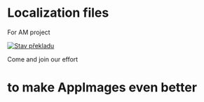 # Localization files
For AM project

[![Stav překladu](https://hosted.weblate.org/widget/am/am/open-graph.png)](https://hosted.weblate.org/engage/am/)

Come and join our effort
# to make AppImages even better
